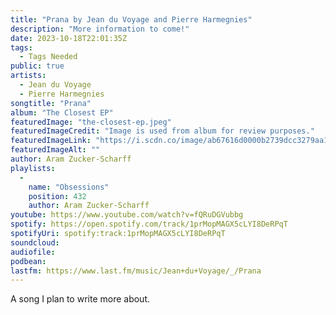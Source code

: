 ```yaml
---
title: "Prana by Jean du Voyage and Pierre Harmegnies"
description: "More information to come!"
date: 2023-10-18T22:01:35Z
tags:
  - Tags Needed
public: true
artists:
  - Jean du Voyage
  - Pierre Harmegnies
songtitle: "Prana"
album: "The Closest EP"
featuredImage: "the-closest-ep.jpeg"
featuredImageCredit: "Image is used from album for review purposes."
featuredImageLink: "https://i.scdn.co/image/ab67616d0000b2739dcc3279aa1728619ae2bcfe"
featuredImageAlt: ""
author: Aram Zucker-Scharff
playlists:
  -
    name: "Obsessions"
    position: 432
    author: Aram Zucker-Scharff
youtube: https://www.youtube.com/watch?v=fQRuDGVubbg
spotify: https://open.spotify.com/track/1prMopMAGX5cLYI8DeRPqT
spotifyUri: spotify:track:1prMopMAGX5cLYI8DeRPqT
soundcloud:
audiofile:
podbean:
lastfm: https://www.last.fm/music/Jean+du+Voyage/_/Prana
---
```


A song I plan to write more about.
		